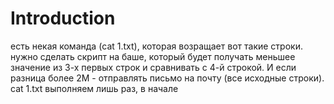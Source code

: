 # Introduction
есть некая команда (cat 1.txt), которая возращает вот такие строки. 
нужно сделать скрипт на баше, который будет получать меньшее значение из 
3-х первых строк и сравнивать с 4-й строкой. И если разница более 2М - 
отправлять письмо на почту (все исходные строки). cat 1.txt выполняем 
лишь раз, в начале

